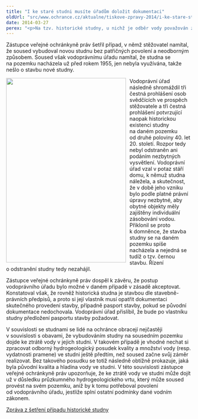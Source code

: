 ```yaml
---
title: "I ke staré studni musíte úřadům doložit dokumentaci"
oldUrl: "src/www.ochrance.cz/aktualne/tiskove-zpravy-2014/i-ke-stare-studni-musite-uradum-dolozit-dokumentaci"
date: 2014-03-27
perex: "<p>Na tzv. historické studny, u nichž je odběr vody považován za povolený, se rovněž vztahuje stavební zákon. Vlastník proto musí vodoprávnímu úřadu na jeho vyzvání doložit buď ověřenou dokumentaci o provedení studny podle vydaných povolení, případně dokumentaci skutečného provedení stavby. Jestliže nemá takové dokumenty k dispozici, vodoprávní úřad mu musí nařídit pořízení této dokumentace, případně zjednodušené dokumentace (pasport stavby).</p>"
---
```


<!-- imported from the old website -->

<p>Zástupce veřejné ochránkyně práv šetřil případ, v němž stěžovatel namítal, že soused vybudoval novou studnu bez patřičných povolení a neodborným způsobem. Soused však vodoprávnímu úřadu namítal, že studna se na pozemku nacházela už před rokem 1955, jen nebyla využívána, takže nešlo o stavbu nové studny. </p><p><img src="https://www.ochrance.cz/uploads/RTEmagicC_studna_01.jpg.jpg" style="FLOAT: left; PADDING-RIGHT: 10px" height="501" width="325" alt="" />Vodoprávní úřad následně shromáždil tři čestná prohlášení osob svědčících ve prospěch stěžovatele a tři čestná prohlášení potvrzující naopak historickou existenci studny na daném pozemku od druhé poloviny 40. let 20. století. Rozpor tedy nebyl odstraněn ani podáním nezbytných vysvětlení. Vodoprávní úřad vzal v potaz stáří domu, k němuž studna náležela, a skutečnost, že v době jeho vzniku bylo podle platné právní úpravy nezbytné, aby obytné objekty měly zajištěny individuální zásobování vodou. Přiklonil se proto k domněnce, že stavba studny se na daném pozemku spíše nacházela a nejedná se tudíž o tzv. černou stavbu. Řízení o odstranění studny tedy nezahájil. </p><p>Zástupce veřejné ochránkyně práv dospěl k závěru, že postup vodoprávního úřadu bylo možné v daném případě v zásadě akceptovat. Konstatoval však, že rovněž historická studna je stavbou dle stavebně-právních předpisů, a proto si její vlastník musí opatřit dokumentaci skutečného provedení stavby, případně pasport stavby, pokud se původní dokumentace nedochovala. Vodoprávní úřad přislíbil, že bude po vlastníku studny předložení pasportu stavby požadovat. </p><p>V souvislosti se studnami se lidé na ochránce obracejí nejčastěji v souvislosti s obavami, že vybudováním studny na sousedním pozemku dojde ke ztrátě vody v jejich studni. V takovém případě je vhodné nechat si zpracovat odborný hydrogeologický posudek kvality a množství vody (resp. vydatnosti pramene) ve studni ještě předtím, než soused začne svůj záměr realizovat. Bez takového posudku se totiž následně obtížně prokazuje, jaká byla původní kvalita a hladina vody ve studni. V této souvislosti zástupce veřejné ochránkyně práv upozorňuje, že ke ztrátě vody ve studni může dojít už v důsledku průzkumného hydrogeologického vrtu, který může soused provést na svém pozemku, aniž by k tomu potřeboval povolení od vodoprávního úřadu, jestliže splní ostatní podmínky dané vodním zákonem.</p><p><a href="https://www.ochrance.cz/fileadmin/user_upload/STANOVISKA/Stavebni_rad_a_uzemni_planovani/3470-12-JBE-ZZ.pdf" target="_blank">Zpráva z šetření případu historické studny</a></p>
